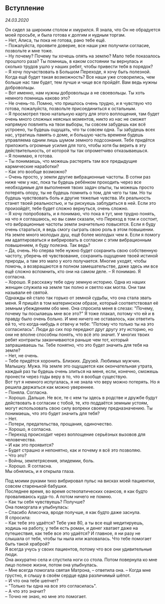 ## Вступление

*24.03.2020*

Он сидел за широким столом и хмурился. Я знала, что Он не обрадуется моей просьбе, и была готова к долгим и нудным торгам.  
– Нет, Алиса, ты пока не готова, рано тебе ещё.  
– Пожалуйста, проявите доверие, все наши уже получили согласие, позвольте и мне тоже.  
– Ну почему? Почему ты хочешь опять на землю? Мало тебе показалось прошлого раза? Ты помнишь, в каком состоянии ты вернулась и сколько трудов ушло у наших ребят, чтобы привести тебя в порядок?  
– Я хочу поучаствовать в Большом Переходе, я хочу быть полезной. Когда ещё будет такая возможность? Все наши уже сговорились, чем больше нас там будет, тем лучше и чище все пройдёт. Вам ведь нужны добровольцы.  
– Вот именно, нам нужны добровольцы а не своевольцы. Ты хоть немного помнишь каково это?  
– Не очень-то. Помню, что пришлось очень трудно, и я чувствую что готова, пожалуйста, позвольте присоединиться к остальным.  
– Я просмотрел твою натальную карту для этого воплощения, там будет очень много сложных неясных моментов, никто из нас не сможет напрямую повлиять на твои выборы, ты совсем забудешь как всё устроено, ты будешь ощущать, что ты совсем одна. Ты забудешь всех нас, утратишь память о доме, и большую часть времени будешь управляема одним лишь шумом земного подсознания. Тебе придётся приложить огромные усилия для того, чтобы хотя бы верить в эту действительность, от которой ты так опрометчиво отказываешься.  
– Я понимаю, я готова.  
– Ты понимаешь, что можешь растерять там все предыдущие кармические наработки?  
– Как это вообще возможно?  
– Очень просто, у земли другие вибрационные частоты. В сотни раз ниже чем у нас, пока ты будешь ребёнком проходить через все необходимые для выполнения твоих задач опыты, ты можешь просто потерять опору, ты не будешь помнить о том, для чего ты там. Но ты будешь чувствовать боль и другие тяжелые чувства. Их реальность станет твоей реальностью, и ты рискуешь заблудиться в ней. Если это произойдёт, тебе будет сложно вернуться, очень сложно.  
– Я хочу попробовать, и я понимаю, что пока я тут, мне трудно понять, на что я соглашаюсь, но вы сами сказали, что Переход в том и состоит, что вибрационные частоты земли значительно повысятся. Если я буду очень стараться, я ведь смогу сыграть свою роль в этом повышении. На земле много молодых душ, ещё более молодых чем я. Если я помогу им адаптироваться и вибрировать в согласии с этим вибрационным повышением, я буду полезна. Так ведь?  
– Да, очень. Но сперва тебе нужно будет сохранить свою собственную частоту, уберечь её чувствование, сохранить ощущение твоей истиной природы, а там это мало у кого получается. Многие уходят, чтобы помочь, а возвращаются в полном замешательстве, даже здесь им все ещё сложно вспомнить, кто они на самом деле.
– Я понимаю. Я согласна.  
– Хорошо. Я расскажу тебе одну земную историю. Одна из наших женщин служила на земле так полно и светло как могла. Они там называли её святой.  
Однажды ей стало так горько от земной судьбы, что она стала звать меня. Я пришёл в том материнском образе, который соответствовал её земным убеждениям обо мне. Она спросила меня в слезах: "Почему, почему ты посылаешь мне все это?" Я тоже плакал, потому что ей и в правду было очень больно. И мне ничего не оставалось, как ответить ей то, что когда-нибудь я отвечу и тебе: "Потому что только ты на это согласилась". Люди до сих пор передают друг другу эту историю, но они не вполне способны понять, что всё это значит. У многих твоих ребят контракты заканчиваются раньше чем тот, который запрашиваешь ты. Тебе понятно, что это будет значить для тебя на земле?  
– Нет, не очень.  
– Тебе придётся хоронить. Близких. Друзей. Любимых мужчин. Малышку. Мужа. На земле это ощущается как окончательная утрата, каждый раз ты будешь очень злиться на меня, если, конечно, сможешь пронести через годы веру в то, что я вообще существую.  
Вот тут я немного испугалась, я не знала что веру можно потерять. Но я решила держаться как можно увереннее.  
– Поняла. Согласна.  
– Хорошо. Дальше. Не все, те с кем ты здесь в родстве и дружбе будут действовать в согласии с тобой, те, кто поддаётся земным устоям, могут использовать свою силу вопреки своему предназначению. Ты понимаешь, что это будет значить для тебя?  
– Нет.  
– Потери, предательства, прощания, одиночество.  
– Хорошо, я согласна.  
– Переход происходит через воплощение серьёзных вызовов для человечества.  
– И как это проявится?  
– Будет страшно и непонятно, как и почему я всё это позволяю.  
– Что это?  
– Войны, землетрясения, эпидемии, боль.  
– Хорошо. Я согласна.  
Мы обнялись, и я открыла глаза.

Под моими руками тихо вибрировал пульс на висках моей пациентки, совсем старенькой бабушки.  
Последнее время, во время остеопатических сеансов, я как будто проваливаюсь куда-то. А потом ничего не помню.  
– Как ты себя чувствуешь? Получше?  
Она поморгала и улыбнулась:  
– Спасибо Алисочка, вроде получше, я как будто даже заснула.  
Я спросила:  
– Как тебе это удаётся? Тебе уже 80, а ты все ещё медитируешь, ходишь на работу, у тебя есть роман, и денег хватает даже на путешествия, как тебе все это удаётся? И главное, я ни разу не слышала от тебя, чтобы ты ныла или жаловалась. Что тебе помогает быть такой храброй?  
Я всегда учусь у своих пациентов, потому что все они удивительные люди.  
Она аккуратно села и спустила ноги со стола. Потом повернула ко мне лицо полное жизни, потом она улыбнулась.  
– Мне всегда помогала святая Матрона, – ответила она. – Когда мне грустно, я слышу в своём сердце едва различимый шёпот.  
– И что она тебе шепчет?  
– "Только ты одна на все это согласилась".  
– А что это значит?  
– Точно не знаю, но мне это помогает.  
